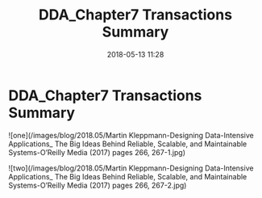﻿---
layout: article
title: "DDA_Chapter7 Transactions Summary"
category: blog
tag:
- DDA 
- english

#excerpt:
toc: flase
image:
#  feature:
    teaser: /blog/2018.05/v2-d7fdf141526cf835fb3db39cc9c9d1ff_1200x500.jpg
#  thumb:
date:   2018-05-13 11:28
---

# DDA_Chapter7 Transactions Summary


![one](/images/blog/2018.05/Martin Kleppmann-Designing Data-Intensive Applications_ The Big Ideas Behind Reliable, Scalable, and Maintainable Systems-O’Reilly Media (2017) pages 266, 267-1.jpg)

![two](/images/blog/2018.05/Martin Kleppmann-Designing Data-Intensive Applications_ The Big Ideas Behind Reliable, Scalable, and Maintainable Systems-O’Reilly Media (2017) pages 266, 267-2.jpg)













